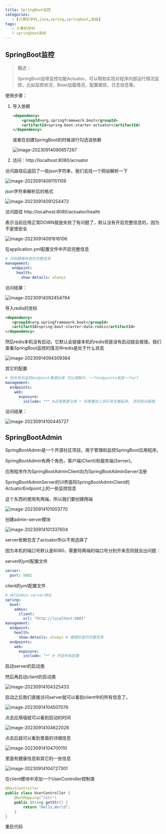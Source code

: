 ```yaml
---
title: SpringBoot监控
categories:
   - [计算机学科,java,spring,springboot,高级]
tags:
   - 计算机学科
   - springboot高级
---
```


## SpringBoot监控

>  <span alt='solid'>概述</span>：
>
>  SpringBoot自带监控功能Actuator，可以帮助实现对程序内部运行情况监控，比如监控状况，Bean加载情况，配置属性，日志信息等。

使用步骤：

1.  导入依赖

    ```xml
    <dependency>
        <groupId>org.springframework.boot</groupId>
        <artifactId>spring-boot-starter-actuator</artifactId>
    </dependency>
    ```

    或者在创建SpringBoot的时候进行勾选该依赖

    ![image-20230914090657267](https://raw.githubusercontent.com/PigPigLetsGo/imeages/master/202309140906622.png)

2.  访问：http://localhost:8080/acruator

访问路径后返回了一些json字符串，我们去找一个网站解析一下

![image-20230914091151109](https://raw.githubusercontent.com/PigPigLetsGo/imeages/master/202309140911642.png)

json字符串解析后的格式

![image-20230914091254472](https://raw.githubusercontent.com/PigPigLetsGo/imeages/master/202309140912118.png)

访问路径 http://localhost:8080/actuator/health

表示当前应用正常DOWN就是失败了有问题了，默认没有开启完整信息的，因为不是很安全

![image-20230914091616106](https://raw.githubusercontent.com/PigPigLetsGo/imeages/master/202309140916704.png)

在application.yml配置文件中开启完整信息

```yml
# 开启健康检查的完整信息
management:
   endpoint:
     health:
       show-details: always
```

访问结果：

![image-20230914092454794](https://raw.githubusercontent.com/PigPigLetsGo/imeages/master/202309140924716.png)

导入redis的坐标

```xml
<dependency>
   <groupId>org.springframework.boot</groupId>
   <artifactId>spring-boot-starter-data-redis</artifactId>
</dependency>
```

然后redis本机没有启动，它默认会链接本机的redis但是没有启动就会报错。我们查看SpringBoot监控的情况中redis是处于什么状态

![image-20230914094309384](https://raw.githubusercontent.com/PigPigLetsGo/imeages/master/202309140943062.png)

其它的配置

```yml
# 将所有的监控endpoint暴漏出来 可以理解为：一个endpoints就是一个url
management:
  endpoints:
    web:
      exposure:
        include: "*" #这里需要注意 * 号需要加上双引号包裹起来, 否则启动报错
```

访问结果：

![image-20230914100445727](https://raw.githubusercontent.com/PigPigLetsGo/imeages/master/202309141004121.png)

## SpringBootAdmin

SpringBootAdmin是一个开源社区项目，用于管理和监控SpringBoot应用程序。

SpringBootAdmin有两个角色，客户端(Client)和服务端(Server)。

应用程序作为SpringBootAdminClient向为SpringBootAdminServer注册

SpringBootAdminServer的UI界面将SpringBootAdminClient的ActuatorEndpoint上的一些监控信息

这个东西的使用有两端，所以我们要创建两端

![image-20230914101003770](https://raw.githubusercontent.com/PigPigLetsGo/imeages/master/202309141010968.png)

创建admin-server模块

![image-20230914101337604](https://raw.githubusercontent.com/PigPigLetsGo/imeages/master/202309141013377.png)

server依赖包含了actuator所以不用选择了

因为本机的端口号默认是8080，需要将两端的端口号分别开来否则就会出问题：

server的yml配置文件

```yml
server:
  port: 8081

```

client的yml配置文件

```yml
# 执行admin-server地址
spring:
  boot:
    admin:
      client:
        url: "http://localhost:8081"
management:
  endpoint:
    health:
      show-details: always # 健康检查的完整信息
  endpoints:
    web:
      exposure:
        include: "*" # 开启所有配置

```

启动server的启动类

然后再启动client的启动类

![image-20230914104325433](https://raw.githubusercontent.com/PigPigLetsGo/imeages/master/202309141043830.png)

启动之后我们直接访问server就可以看到client中的所有信息了。

![image-20230914104507076](https://raw.githubusercontent.com/PigPigLetsGo/imeages/master/202309141045216.png)

点击应用墙就可以看到启动的时间

![image-20230914104622026](https://raw.githubusercontent.com/PigPigLetsGo/imeages/master/202309141046919.png)

点击后就可以看到里面的详细信息

![image-20230914104700110](https://raw.githubusercontent.com/PigPigLetsGo/imeages/master/202309141047560.png)

里面有健康信息和其它的一些信息

![image-20230914104727301](https://raw.githubusercontent.com/PigPigLetsGo/imeages/master/202309141047714.png)

在client模块中添加一个UserController控制类

```java
@RestController
public class UserController {
    @GetMapping("/str")
    public String getStr() {
        return "Hello,World";
    }
}
```

重启代码

